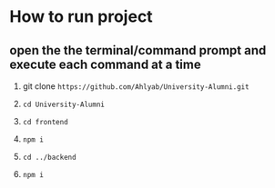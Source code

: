 # How to run project

## open the the terminal/command prompt and execute each command at a time

1. git clone `https://github.com/Ahlyab/University-Alumni.git`

2. `cd University-Alumni`
3. `cd frontend`
4. `npm i`
5. `cd ../backend`
6. `npm i`

